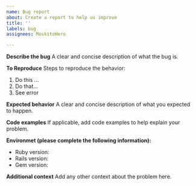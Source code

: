 ```yaml
---
name: Bug report
about: Create a report to help us improve
title: ''
labels: bug
assignees: MoskitoHero

---
```


**Describe the bug**
A clear and concise description of what the bug is.

**To Reproduce**
Steps to reproduce the behavior:
1. Do this ...
2. Do that...
3. See error

**Expected behavior**
A clear and concise description of what you expected to happen.

**Code examples**
If applicable, add code examples to help explain your problem.

**Environmet (please complete the following information):**
 - Ruby version:
 - Rails version:
 - Gem version:

**Additional context**
Add any other context about the problem here.
